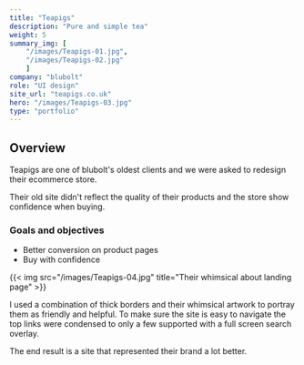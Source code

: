 ```yaml
---
title: "Teapigs"
description: "Pure and simple tea"
weight: 5
summary_img: [
    "/images/Teapigs-01.jpg",
    "/images/Teapigs-02.jpg"
    ]
company: "blubolt"
role: "UI design"
site_url: "teapigs.co.uk"
hero: "/images/Teapigs-03.jpg"
type: "portfolio"
---
```


## Overview

Teapigs are one of blubolt's oldest clients and we were asked to redesign their ecommerce store.

Their old site didn't reflect the quality of their products and the store show confidence when buying.

### Goals and objectives

* Better conversion on product pages
* Buy with confidence

{{< img src="/images/Teapigs-04.jpg" title="Their whimsical about landing page" >}}

I used a combination of thick borders and their whimsical artwork to portray them as friendly and helpful. To make sure the site is easy to navigate the top links were condensed to only a few supported with a full screen search overlay.

The end result is a site that represented their brand a lot better.